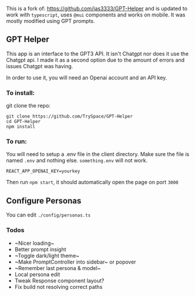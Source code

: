 This is a fork of: https://github.com/jas3333/GPT-Helper and is updated to work with `typescript`, uses `@mui` components and works on mobile. It was mostly modified using GPT prompts.

## GPT Helper

This app is an interface to the GPT3 API. It isn't Chatgpt nor does it use the Chatgpt api.
I made it as a second option due to the amount of errors and issues Chatgpt was having.

In order to use it, you will need an Openai account and an API key.

### To install:

git clone the repo:

```
git clone https://github.com/TrySpace/GPT-Helper
cd GPT-Helper
npm install
```

### To run:

You will need to setup a .env file in the client directory. Make sure the file is named `.env` and nothing else.
`something.env` will not work.

```
REACT_APP_OPENAI_KEY=yourkey
```

Then run `npm start`, it should automatically open the page on port `3000`

## Configure Personas

You can edit `./config/personas.ts`

### Todos

- ~Nicer loading~
- Better prompt insight
- ~Toggle dark/light theme~
- ~Make PromptController into sidebar~ or popover
- ~Remember last persona & model~
- Local persona edit
- Tweak Response component layout?
- Fix build not resolving correct paths
